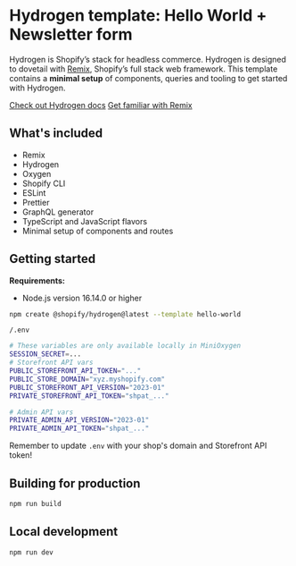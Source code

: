 # Hydrogen template: Hello World + Newsletter form

Hydrogen is Shopify’s stack for headless commerce. Hydrogen is designed to dovetail with [Remix](https://remix.run/), Shopify’s full stack web framework. This template contains a **minimal setup** of components, queries and tooling to get started with Hydrogen.

[Check out Hydrogen docs](https://shopify.dev/custom-storefronts/hydrogen)
[Get familiar with Remix](https://remix.run/docs/en/v1)

## What's included

- Remix
- Hydrogen
- Oxygen
- Shopify CLI
- ESLint
- Prettier
- GraphQL generator
- TypeScript and JavaScript flavors
- Minimal setup of components and routes

## Getting started

**Requirements:**

- Node.js version 16.14.0 or higher

```bash
npm create @shopify/hydrogen@latest --template hello-world
```

`/.env`
```bash
# These variables are only available locally in MiniOxygen
SESSION_SECRET=...
# Storefront API vars
PUBLIC_STOREFRONT_API_TOKEN="..."
PUBLIC_STORE_DOMAIN="xyz.myshopify.com"
PUBLIC_STOREFRONT_API_VERSION="2023-01"
PRIVATE_STOREFRONT_API_TOKEN="shpat_..."

# Admin API vars
PRIVATE_ADMIN_API_VERSION="2023-01"
PRIVATE_ADMIN_API_TOKEN="shpat_..."
```

Remember to update `.env` with your shop's domain and Storefront API token!

## Building for production

```bash
npm run build
```

## Local development

```bash
npm run dev
```
